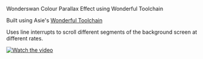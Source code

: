 Wonderswan Colour Parallax Effect using Wonderful Toolchain

Built using Asie's [Wonderful Toolchain](https://github.com/WonderfulToolchain)

Uses line interrupts to scroll different segments of the background screen at different rates.

[![Watch the video](https://img.youtube.com/vi/Xl5oIBdMopI/default.jpg)](https://youtu.be/Xl5oIBdMopI)